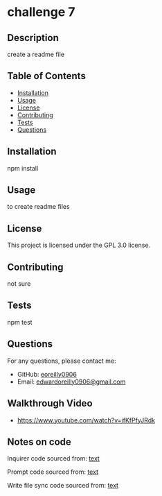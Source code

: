 # challenge 7

## Description
create a readme file

## Table of Contents
- [Installation](#installation)
- [Usage](#usage)
- [License](#license)
- [Contributing](#contributing)
- [Tests](#tests)
- [Questions](#questions)

## Installation
npm install

## Usage
to create readme files

## License
This project is licensed under the GPL 3.0 license.

## Contributing
not sure

## Tests
npm test

## Questions
For any questions, please contact me:
- GitHub: [eoreilly0906](https://github.com/eoreilly0906)
- Email: edwardoreilly0906@gmail.com

 ## Walkthrough Video
- https://www.youtube.com/watch?v=jfKfPfyJRdk

## Notes on code
Inquirer code sourced from:
[text](../class-repo/07-NodeJS/01-Activities/24-Stu_Basic-Inquirer)

Prompt code sourced from:
[text](https://www.npmjs.com/package/prompt)

Write file sync code sourced from:
[text](https://www.geeksforgeeks.org/node-js-fs-writefilesync-method/) 

